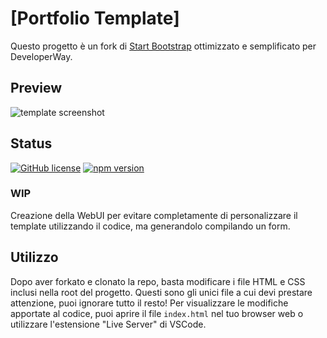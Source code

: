 
# [Portfolio Template]

Questo progetto è un fork di [Start Bootstrap](https://github.com/StartBootstrap/startbootstrap-resume/) ottimizzato e semplificato per DeveloperWay.

## Preview

![template screenshot](https://i.ibb.co/hXLd6rj/Screenshot-2023-05-01-120815.png)

## Status

[![GitHub license](https://img.shields.io/badge/license-MIT-blue.svg)](https://raw.githubusercontent.com/StartBootstrap/startbootstrap-resume/master/LICENSE)
[![npm version](https://img.shields.io/npm/v/startbootstrap-resume.svg)](https://www.npmjs.com/package/startbootstrap-resume)
### WIP
Creazione della WebUI per evitare completamente di personalizzare il template utilizzando il codice, ma generandolo compilando un form.

## Utilizzo

Dopo aver forkato e clonato la repo, basta modificare i file HTML e CSS inclusi nella root del progetto. Questi sono gli unici file a cui devi prestare attenzione, puoi ignorare tutto il resto! Per visualizzare le modifiche apportate al codice, puoi aprire il file `index.html` nel tuo browser web o utilizzare l'estensione "Live Server" di VSCode.

